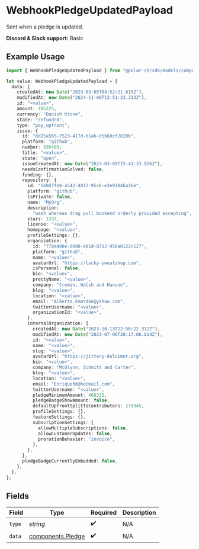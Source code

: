 # WebhookPledgeUpdatedPayload

Sent when a pledge is updated.

**Discord & Slack support:** Basic

## Example Usage

```typescript
import { WebhookPledgeUpdatedPayload } from "@polar-sh/sdk/models/components/webhookpledgeupdatedpayload.js";

let value: WebhookPledgeUpdatedPayload = {
  data: {
    createdAt: new Date("2023-03-05T04:52:21.615Z"),
    modifiedAt: new Date("2024-11-06T13:51:23.213Z"),
    id: "<value>",
    amount: 495225,
    currency: "Danish Krone",
    state: "refunded",
    type: "pay_upfront",
    issue: {
      id: "8d25a565-7523-417d-b1a6-d5b68cf2820b",
      platform: "github",
      number: 595403,
      title: "<value>",
      state: "open",
      issueCreatedAt: new Date("2023-03-09T15:41:33.926Z"),
      needsConfirmationSolved: false,
      funding: {},
      repository: {
        id: "560d7fe8-a542-4817-95c6-e3e9184ba16e",
        platform: "github",
        isPrivate: false,
        name: "MyOrg",
        description:
          "wash whereas drag pull bookend orderly provided excepting",
        stars: 1337,
        license: "<value>",
        homepage: "<value>",
        profileSettings: {},
        organization: {
          id: "770a408e-0098-401d-8712-950a0122c127",
          platform: "github",
          name: "<value>",
          avatarUrl: "https://lucky-sweatshop.com",
          isPersonal: false,
          bio: "<value>",
          prettyName: "<value>",
          company: "Cremin, Walsh and Hansen",
          blog: "<value>",
          location: "<value>",
          email: "Alberta_Emard66@yahoo.com",
          twitterUsername: "<value>",
          organizationId: "<value>",
        },
        internalOrganization: {
          createdAt: new Date("2023-10-13T22:56:22.312Z"),
          modifiedAt: new Date("2023-07-06T20:17:06.814Z"),
          id: "<value>",
          name: "<value>",
          slug: "<value>",
          avatarUrl: "https://jittery-dulcimer.org",
          bio: "<value>",
          company: "McGlynn, Schmitt and Carter",
          blog: "<value>",
          location: "<value>",
          email: "Enrique56@hotmail.com",
          twitterUsername: "<value>",
          pledgeMinimumAmount: 468332,
          pledgeBadgeShowAmount: false,
          defaultUpfrontSplitToContributors: 279945,
          profileSettings: {},
          featureSettings: {},
          subscriptionSettings: {
            allowMultipleSubscriptions: false,
            allowCustomerUpdates: false,
            prorationBehavior: "invoice",
          },
        },
      },
      pledgeBadgeCurrentlyEmbedded: false,
    },
  },
};
```

## Fields

| Field                                                  | Type                                                   | Required                                               | Description                                            |
| ------------------------------------------------------ | ------------------------------------------------------ | ------------------------------------------------------ | ------------------------------------------------------ |
| `type`                                                 | *string*                                               | :heavy_check_mark:                                     | N/A                                                    |
| `data`                                                 | [components.Pledge](../../models/components/pledge.md) | :heavy_check_mark:                                     | N/A                                                    |